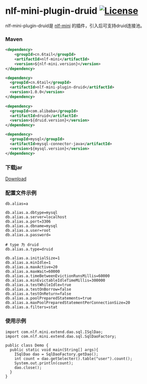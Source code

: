 # nlf-mini-plugin-druid [![License](https://img.shields.io/badge/license-MIT-4EB1BA.svg?style=flat-square)](https://github.com/6tail/nlf-mini-plugin-druid/blob/master/LICENSE)

nlf-mini-plugin-druid是 [nlf-mini](https://github.com/6tail/nlf-mini) 的插件，引入后可支持druid连接池。

### Maven

```xml
<dependency>
    <groupId>cn.6tail</groupId>
    <artifactId>nlf-mini</artifactId>
    <version>${nlf-mini.version}</version>
</dependency>

<dependency>
  <groupId>cn.6tail</groupId>
  <artifactId>nlf-mini-plugin-druid</artifactId>
  <version>1.0.0</version>
</dependency>
  
<dependency>
  <groupId>com.alibaba</groupId>
  <artifactId>druid</artifactId>
  <version>${druid.version}</version>
</dependency>

<dependency>
  <groupId>mysql</groupId>
  <artifactId>mysql-connector-java</artifactId>
  <version>${mysql.version}</version>
</dependency>
```

### 下载jar

[Download](https://github.com/6tail/nlf-mini-plugin-druid/releases)

### 配置文件示例

    db.alias=a
     
    db.alias.a.dbtype=mysql
    db.alias.a.server=localhost
    db.alias.a.port=3306
    db.alias.a.dbname=mysql
    db.alias.a.user=root
    db.alias.a.password=
     
    # type 为 druid
    db.alias.a.type=druid
     
    db.alias.a.initialSize=1
    db.alias.a.minIdle=1
    db.alias.a.maxActive=20
    db.alias.a.maxWait=60000
    db.alias.a.timeBetweenEvictionRunsMillis=60000
    db.alias.a.minEvictableIdleTimeMillis=300000
    db.alias.a.testWhileIdle=true
    db.alias.a.testOnBorrow=false
    db.alias.a.testOnReturn=false
    db.alias.a.poolPreparedStatements=true
    db.alias.a.maxPoolPreparedStatementPerConnectionSize=20
    db.alias.a.filters=stat

### 使用示例

    import com.nlf.mini.extend.dao.sql.ISqlDao;
    import com.nlf.mini.extend.dao.sql.SqlDaoFactory;
     
    public class Demo {
      public static void main(String[] args){
        ISqlDao dao = SqlDaoFactory.getDao();
        int count = dao.getSelecter().table("user").count();
        System.out.println(count);
        dao.close();
      }
    }
